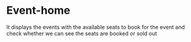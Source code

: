 # Event-home

It displays the events with the available seats to book for the event and check whether we can see the seats are booked or sold out

